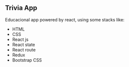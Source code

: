 ## Trivia App
Educacional app powered by react, using some stacks like:

 - HTML
 - CSS
 - React js
 - React state
 - React route
 - Redux
 - Bootstrap CSS

